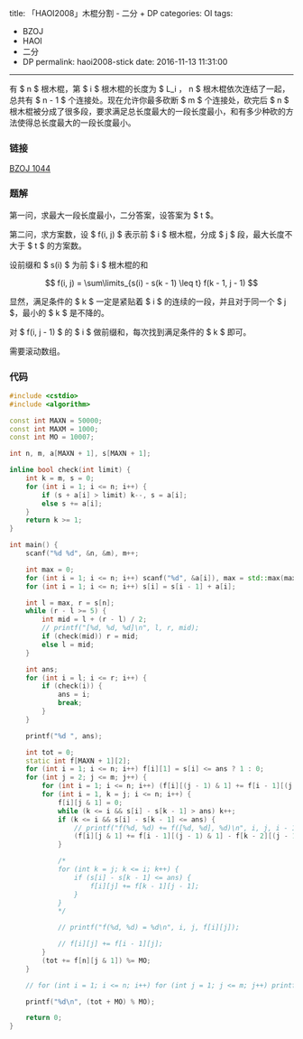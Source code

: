 title: 「HAOI2008」木棍分割 - 二分 + DP
categories: OI
tags: 
  - BZOJ
  - HAOI
  - 二分
  - DP
permalink: haoi2008-stick
date: 2016-11-13 11:31:00
---

有 $ n $ 根木棍，第 $ i $ 根木棍的长度为 $ L_i $，$ n $ 根木棍依次连结了一起，总共有 $ n - 1 $ 个连接处。现在允许你最多砍断 $ m $ 个连接处，砍完后 $ n $ 根木棍被分成了很多段，要求满足总长度最大的一段长度最小，和有多少种砍的方法使得总长度最大的一段长度最小。

<!-- more -->

### 链接
[BZOJ 1044](http://www.lydsy.com/JudgeOnline/problem.php?id=1044)

### 题解
第一问，求最大一段长度最小，二分答案，设答案为 $ t $。

第二问，求方案数，设 $ f(i, j) $ 表示前 $ i $ 根木棍，分成 $ j $ 段，最大长度不大于 $ t $ 的方案数。

设前缀和 $ s(i) $ 为前 $ i $ 根木棍的和

$$ f(i, j) = \sum\limits_{s(i) - s(k - 1) \leq t} f(k - 1, j - 1)  $$

显然，满足条件的 $ k $ 一定是紧贴着 $ i $ 的连续的一段，并且对于同一个 $ j $，最小的 $ k $ 是不降的。

对 $ f(i, j - 1) $ 的 $ i $ 做前缀和，每次找到满足条件的 $ k $ 即可。

需要滚动数组。

### 代码
```c++
#include <cstdio>
#include <algorithm>

const int MAXN = 50000;
const int MAXM = 1000;
const int MO = 10007;

int n, m, a[MAXN + 1], s[MAXN + 1];

inline bool check(int limit) {
	int k = m, s = 0;
	for (int i = 1; i <= n; i++) {
		if (s + a[i] > limit) k--, s = a[i];
		else s += a[i];
	}
	return k >= 1;
}

int main() {
	scanf("%d %d", &n, &m), m++;

	int max = 0;
	for (int i = 1; i <= n; i++) scanf("%d", &a[i]), max = std::max(max, a[i]);
	for (int i = 1; i <= n; i++) s[i] = s[i - 1] + a[i];

	int l = max, r = s[n];
	while (r - l >= 5) {
		int mid = l + (r - l) / 2;
		// printf("[%d, %d, %d]\n", l, r, mid);
		if (check(mid)) r = mid;
		else l = mid;
	}

	int ans;
	for (int i = l; i <= r; i++) {
		if (check(i)) {
			ans = i;
			break;
		}
	}

	printf("%d ", ans);

	int tot = 0;
	static int f[MAXN + 1][2];
	for (int i = 1; i <= n; i++) f[i][1] = s[i] <= ans ? 1 : 0;
	for (int j = 2; j <= m; j++) {
		for (int i = 1; i <= n; i++) (f[i][(j - 1) & 1] += f[i - 1][(j - 1) & 1]) %= MO;
		for (int i = 1, k = j; i <= n; i++) {
			f[i][j & 1] = 0;
			while (k <= i && s[i] - s[k - 1] > ans) k++;
			if (k <= i && s[i] - s[k - 1] <= ans) {
				// printf("f(%d, %d) += f([%d, %d], %d)\n", i, j, i - 1, k - 1, j - 1);
				(f[i][j & 1] += f[i - 1][(j - 1) & 1] - f[k - 2][(j - 1) & 1]) %= MO;
			}

			/*
			for (int k = j; k <= i; k++) {
				if (s[i] - s[k - 1] <= ans) {
					f[i][j] += f[k - 1][j - 1];
				}
			}
			*/

			// printf("f(%d, %d) = %d\n", i, j, f[i][j]);

			// f[i][j] += f[i - 1][j];
		}
		(tot += f[n][j & 1]) %= MO;
	}

	// for (int i = 1; i <= n; i++) for (int j = 1; j <= m; j++) printf("f(%d, %d) = %d\n", i, j, f[i][j]);

	printf("%d\n", (tot + MO) % MO);

	return 0;
}
```